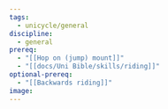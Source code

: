 ```yaml
---
tags:
  - unicycle/general
discipline:
  - general
prereq:
  - "[[Hop on (jump) mount]]"
  - "[[docs/Uni Bible/skills/riding]]"
optional-prereq:
  - "[[Backwards riding]]"
image: 
---
```

